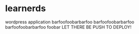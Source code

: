 # learnerds
wordpress application
barfoofoobarbarfoo
barfoofoobarbarfoo
barfoofoobarbarfoo
foobar
LET THERE BE PUSH TO DEPLOY!
